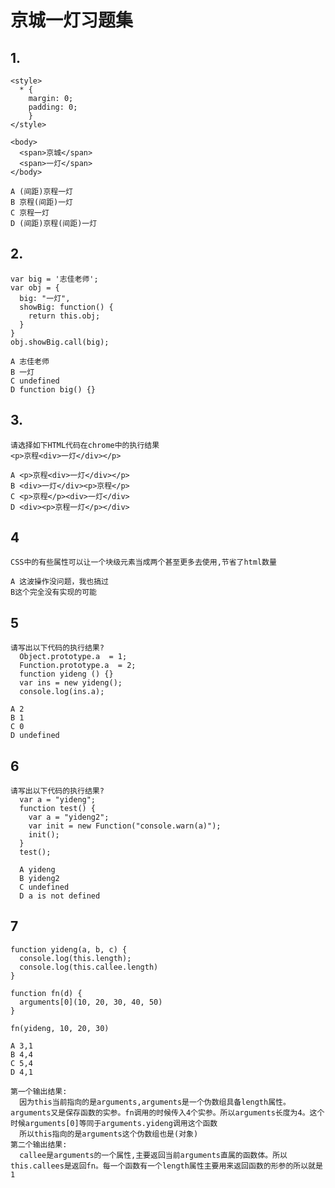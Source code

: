 # 京城一灯习题集

## 1.
    <style>
      * {
        margin: 0;
        padding: 0;
        }
    </style>

    <body>
      <span>京城</span>
      <span>一灯</span>
    </body>

    A (间距)京程一灯
    B 京程(间距)一灯
    C 京程一灯
    D (间距)京程(间距)一灯

## 2.
    var big = '志佳老师';
    var obj = {
      big: "一灯",
      showBig: function() {
        return this.obj;
      }
    }
    obj.showBig.call(big);

    A 志佳老师
    B 一灯
    C undefined
    D function big() {}

## 3.
    请选择如下HTML代码在chrome中的执行结果
    <p>京程<div>一灯</div></p>

    A <p>京程<div>一灯</div></p>
    B <div>一灯</div><p>京程</p>
    C <p>京程</p><div>一灯</div>
    D <div><p>京程一灯</p></div>

## 4
    CSS中的有些属性可以让一个块级元素当成两个甚至更多去使用,节省了html数量
    
    A 这波操作没问题，我也搞过
    B这个完全没有实现的可能

## 5
    请写出以下代码的执行结果?
      Object.prototype.a  = 1;
      Function.prototype.a  = 2;
      function yideng () {}
      var ins = new yideng();
      console.log(ins.a);

    A 2
    B 1
    C 0
    D undefined

## 6
    请写出以下代码的执行结果?
      var a = "yideng";
      function test() {
        var a = "yideng2";
        var init = new Function("console.warn(a)");
        init();
      }
      test();

      A yideng
      B yideng2
      C undefined
      D a is not defined

## 7
    function yideng(a, b, c) {
      console.log(this.length);
      console.log(this.callee.length)
    }

    function fn(d) {
      arguments[0](10, 20, 30, 40, 50)
    }

    fn(yideng, 10, 20, 30)

    A 3,1
    B 4,4
    C 5,4
    D 4,1

    第一个输出结果:
      因为this当前指向的是arguments,arguments是一个伪数组具备length属性。arguments又是保存函数的实参。fn调用的时候传入4个实参。所以arguments长度为4。这个时候arguments[0]等同于arguments.yideng调用这个函数
      所以this指向的是arguments这个伪数组也是(对象)
    第二个输出结果:
      callee是arguments的一个属性,主要返回当前arguments直属的函数体。所以this.callees是返回fn。每一个函数有一个length属性主要用来返回函数的形参的所以就是1